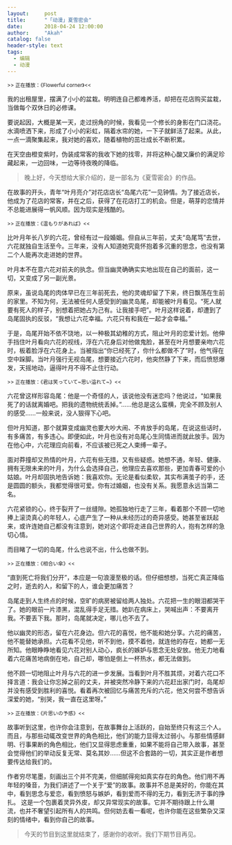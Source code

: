 ```yaml
---
layout:     post
title:      "「动漫」夏雪密会"
date:       2018-04-24 12:00:00
author:     "Akah"
catalog: false
header-style: text
tags:
  - 编辑
  - 动漫
---
```


<small> >> 正在播放：《Flowerful corner》<< </small>

我的出租屋里，摆满了小小的盆栽。明明连自己都难养活，却把在花店购买盆栽，当做每个双休日的必修课。

要说起因，大概是某一天，走过拐角的时候，我看见一个修长的身影在门口浇花。水滴喷洒下来，形成了小小的彩虹，隔着水帘的她，一下子就鲜活了起来。从此，一点一滴聚集起来，我对她的喜欢，随着植物的茁壮成长不断积累。

在天空由橙变紫时，伪装成常客的我收下她的找零，并将这种心酸又廉价的满足珍藏起来，一边回味，一边等待夜晚的降临。



> 晚上好，今天想给大家介绍的，是一部名为《夏雪密会》的作品。



在故事的开头，青年“叶月亮介”对花店店长“岛尾六花”一见钟情。为了接近店长，他成为了花店的常客，并在之后，获得了在花店打工的机会。但是，萌芽的恋情并不总能进展得一帆风顺。因为现实是残酷的。

 

<small> >> 正在播放：《温もりがあれば》<< </small>

比叶月年长八岁的六花，曾经有过一段婚姻。但自从三年前，丈夫“岛尾笃”去世，六花就独自生活至今。三年来，没有人知道她究竟怀抱着多沉重的思念，也没有第二个人能再次走进她的世界。

叶月本不在意六花对前夫的执念。但当幽灵确确实实地出现在自己的面前，这一切，又变成了另一副光景。

原来，虽说岛尾的肉体早已在三年前死去，他的灵魂却留了下来，终日飘荡在生前的家里。不知为何，无法被任何人感受到的幽灵岛尾，却能被叶月看见。“死人就要有死人的样子，别想着把她占为己有。让我接手吧”。叶月这样说着，却遭到了岛尾固执的反驳，“我想让六花幸福。六花只有和我在一起才会幸福。”

于是，岛尾开始不依不饶地，以一种极其幼稚的方式，阻止叶月的恋爱计划。他伸手挡住叶月看向六花的视线，浮在六花身后对他做鬼脸，甚至在叶月想要亲吻六花时，板着脸浮在六花身上。当被指出“你已经死了，你什么都做不了”时，他气得在空中跺脚。当叶月强行无视岛尾，想要接近六花时，他突然静了下来，而后愤怒爆发，天摇地动，逼得叶月不得不止住行动。

 

<small> >> 正在播放：《君は笑っていて~思い溢れて~》<< </small>

六花曾这样形容岛尾：他是一个奇怪的人，该说他没有迷恋吗？他说过，“如果我死了的话就离婚吧。把我的遗物统统丢掉。”……他总是这么蛮横，完全不顾及别人的感受……一般来说，没人狠得下心吧。

但叶月知道，那个就算变成幽灵也要大吵大闹、不肯放手的岛尾，在说这些话时，有多痛苦，有多违心。即便如此，叶月也没有对岛尾心生同情进而就此放手。因为在他心中，六花理应向前看，不应该被已死之人束缚一辈子。

面对莽撞却又热情的叶月，六花有些无措，又有些疑惑。她想不通，年轻、健康、拥有无限未来的叶月，为什么会选择自己，他理应去喜欢那些，更加青春可爱的小姑娘。叶月却固执地告诉她：我喜欢你。无论是看似柔软，其实布满茧子的手，还是圆圆的额头，我都觉得很可爱。你有过婚姻，也没有关系。我愿意永远当第二名。

六花紧锁的心，终于裂开了一丝缝隙。她孤独地行走了三年，看着那个不顾一切地 捧上滚烫真心的年轻人，心底产生了一种从未经历过的奇异感受。她甚至雀跃起来，或许连她自己都没有注意到，她对这个即将走进自己世界的人，抱有怎样的急切心情。

而目睹了一切的岛尾，什么也说不出，什么也做不到。

 

<small> >> 正在播放：《相合い傘》<< </small>

“直到死亡将我们分开”，本应是一句浪漫至极的话。但仔细想想，当死亡真正降临之时，逝去的人，和留下的人，谁会更加痛苦？

岛尾走到人生终点的时候，空旷的病房被留给两人独处。六花把一生的眼泪都哭干了。她的眼前一片漆黑，混乱得手足无措。她趴在病床上，哭喊出声：不要离开我。不要丢下我。那时，岛尾就决定，哪儿也不去了。

他以幽灵的形态，留在六花身边。但六花的喜悦，他不能和她分享。六花的痛苦，他不能替她承担。六花看不见他，听不到他，摸不着他，就连他的存在，她都一无所知。他眼睁睁地看见六花对别人动心，疯长的嫉妒与思念无处安放。他无力地看着六花痛苦地病倒在地，自己却，哪怕是倒上一杯热水，都无法做到。

他不顾一切地阻止叶月与六花的进一步发展。当看到叶月不胜其烦，对着六花口不择言道：我会让你忘掉之前的丈夫，并被突然冷静下来的六花赶出家门时，岛尾却并没有感受到胜利的喜悦。看着再次被回忆与痛苦充斥的六花，他又何尝不想告诉深爱的她，“别哭，我一直在这里呀。”

 

<small> >> 正在播放：《片思いの予感》<< </small>

故事听到这里，也许你会注意到，在故事舞台上活跃的，自始至终只有这三个人。而且，与那些动辄改变世界的角色相比，他们的能力显得太过弱小。与那些情感鲜明、行事果断的角色相比，他们又显得思虑重重，如果不能将自己带入故事，甚至会觉得他们的举动反复无常、莫名其妙……但这不合套路的一切，其实正是作者想要传达给我们的。

作者穷尽笔墨，刻画出三个并不完美，但细腻得宛如真实存在的角色。他们用不再年轻的嗓音，为我们讲述了一个关于“爱”的故事。故事并不总是美好的，你能在其中，看到思念与爱恋，看到愤怒与嫉妒，看到爱而不得的无力，看到无济于事的挣扎。 这是一个包裹着灵异外皮，却又异常现实的故事。它并不期待跟上什么潮流，也并不奢望引起所有人的共鸣。但何妨去看一看呢，也许你能在这些繁杂又深刻的情绪中，看到你自己的故事。




> 今天的节目到这里就结束了，感谢你的收听。我们下期节目再见。



